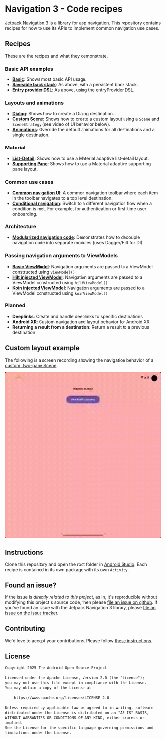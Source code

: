 # Navigation 3 - Code recipes
[Jetpack Navigation 3](https://goo.gle/nav3) is a library for app navigation. This repository contains recipes for how to 
use its APIs to implement common navigation use cases.

## Recipes
These are the recipes and what they demonstrate. 

### Basic API examples
- **[Basic](app/src/main/java/com/example/nav3recipes/basic)**: Shows most basic API usage.
- **[Saveable back stack](app/src/main/java/com/example/nav3recipes/basicsaveable)**: As above, with a persistent back stack.
- **[Entry provider DSL](app/src/main/java/com/example/nav3recipes/basicdsl)**: As above, using the entryProvider DSL.

### Layouts and animations
- **[Dialog](app/src/main/java/com/example/nav3recipes/dialog)**: Shows how to create a Dialog destination.
- **[Custom Scene](app/src/main/java/com/example/nav3recipes/scenes/twopane)**: Shows how to create a custom layout using a `Scene` and `SceneStrategy` (see video of UI behavior below).
- **[Animations](app/src/main/java/com/example/nav3recipes/animations)**: Override the default animations for all destinations and a single destination.

### Material
- **[List-Detail](app/src/main/java/com/example/nav3recipes/material/listdetail)**: Shows how to use a Material adaptive list-detail layout.
- **[Supporting Pane](app/src/main/java/com/example/nav3recipes/material/supportingpane)**: Shows how to use a Material adaptive supporting pane layout.

### Common use cases
- **[Common navigation UI](app/src/main/java/com/example/nav3recipes/commonui)**: A common navigation toolbar where each item in the toolbar navigates to a top level destination.
- **[Conditional navigation](app/src/main/java/com/example/nav3recipes/conditional)**: Switch to a different navigation flow when a condition is met. For example, for authentication or first-time user onboarding.

### Architecture
- **[Modularized navigation code](app/src/main/java/com/example/nav3recipes/modular/hilt)**: Demonstrates how to decouple navigation code into separate modules (uses Dagger/Hilt for DI). 

### Passing navigation arguments to ViewModels
- **[Basic ViewModel](app/src/main/java/com/example/nav3recipes/passingarguments/viewmodels/basic)**: Navigation arguments are passed to a ViewModel constructed using `viewModel()`
- **[Hilt injected ViewModel](app/src/main/java/com/example/nav3recipes/passingarguments/viewmodels/hilt)**: Navigation arguments are passed to a ViewModel constructed using `hiltViewModel()`
- **[Koin injected ViewModel](app/src/main/java/com/example/nav3recipes/passingarguments/viewmodels/koin)**: Navigation arguments are passed to a ViewModel constructed using `koinViewModel()`

### Planned
- **Deeplinks**: Create and handle deeplinks to specific destinations
- **Android XR**: Custom navigation and layout behavior for Android XR
- **Returning a result from a destination**: Return a result to a previous destination

## Custom layout example
The following is a screen recording showing the navigation behavior of a [custom, two-pane Scene](app/src/main/java/com/example/nav3recipes/scenes/twopane).

![Custom layout example](/docs/images/TwoPaneScene.gif)

## Instructions
Clone this repository and open the root folder in [Android Studio](https://developer.android.com/studio). Each recipe is contained in its own package with its own `Activity`.

## Found an issue?
If the issue is _directly related to this project_, as in, it's reproducible without modifying this project's source code, then please [file an issue on github](https://github.com/android/nav3-recipes/issues/new). If you've found an issue with the Jetpack Navigation 3 library, please [file an issue on the issue tracker](https://issuetracker.google.com/issues/new?component=1750212&template=2102223).

## Contributing
We'd love to accept your contributions. Please follow [these instructions](CONTRIBUTING.md).

## License
```
Copyright 2025 The Android Open Source Project

Licensed under the Apache License, Version 2.0 (the "License");
you may not use this file except in compliance with the License.
You may obtain a copy of the License at

    https://www.apache.org/licenses/LICENSE-2.0

Unless required by applicable law or agreed to in writing, software
distributed under the License is distributed on an "AS IS" BASIS,
WITHOUT WARRANTIES OR CONDITIONS OF ANY KIND, either express or implied.
See the License for the specific language governing permissions and
limitations under the License.
```
